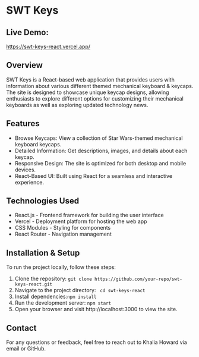 # SWT Keys

## Live Demo: 
https://swt-keys-react.vercel.app/

## Overview
SWT Keys is a React-based web application that provides users with information about various different themed mechanical keyboard & keycaps. The site is designed to showcase unique keycap designs, allowing enthusiasts to explore different options for customizing their mechanical keyboards as well as exploring updated technology news.

## Features
- Browse Keycaps: View a collection of Star Wars-themed mechanical keyboard keycaps.
-  Detailed Information: Get descriptions, images, and details about each keycap.
-   Responsive Design: The site is optimized for both desktop and mobile devices.
-   React-Based UI: Built using React for a seamless and interactive experience.

## Technologies Used
- React.js - Frontend framework for building the user interface
- Vercel - Deployment platform for hosting the web app
- CSS Modules - Styling for components
- React Router - Navigation management

## Installation & Setup
To run the project locally, follow these steps:

1. Clone the repository: `git clone https://github.com/your-repo/swt-keys-react.git`
2. Navigate to the project directory: ` cd swt-keys-react`
3. Install dependencies:`npm install`
4. Run the development server: `npm start`
5. Open your browser and visit http://localhost:3000 to view the site.

## Contact

For any questions or feedback, feel free to reach out to Khalia Howard via email or GitHub.
